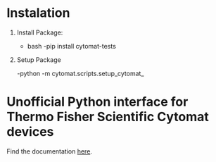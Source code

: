 # Instalation

1. Install Package:

	- bash
	-pip install cytomat-tests

2. Setup Package

	-python -m cytomat.scripts.setup_cytomat_

# Unofficial Python interface for Thermo Fisher Scientific Cytomat devices
Find the documentation [here](https://umg-pharma-lab-automation.pages.gwdg.de/cytomat-python).